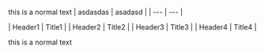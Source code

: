 this is a normal text
| asdasdas | asadasd |
| --- | --- |

| Header1 | Title1 |
| Header2 | Title2 |
| Header3 | Title3 |
| Header4 | Title4 |


this is a normal text
